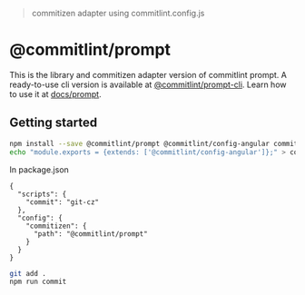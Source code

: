 > commitizen adapter using commitlint.config.js

# @commitlint/prompt

This is the library and commitizen adapter version of commitlint prompt.
A ready-to-use cli version is available at [@commitlint/prompt-cli](../prompt-cli).
Learn how to use it at [docs/prompt](http://marionebl.github.io/commitlint/#/guides-use-prompt).

## Getting started

```bash
npm install --save @commitlint/prompt @commitlint/config-angular commitizen
echo "module.exports = {extends: ['@commitlint/config-angular']};" > commitlint.config.js
```

In package.json
```
{
  "scripts": {
    "commit": "git-cz"
  },
  "config": {
    "commitizen": {
      "path": "@commitlint/prompt"
    }
  }
}
```

```bash
git add .
npm run commit
```
